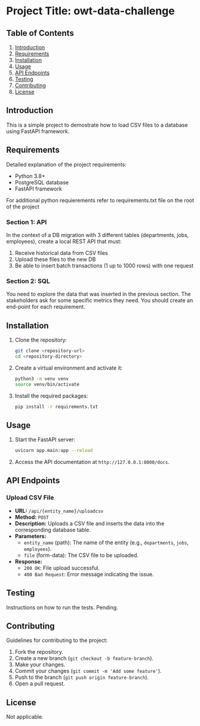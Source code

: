 # Project Title: owt-data-challenge

## Table of Contents
1. [Introduction](#introduction)
2. [Requirements](#requirements)
3. [Installation](#installation)
4. [Usage](#usage)
5. [API Endpoints](#api-endpoints)
6. [Testing](#testing)
7. [Contributing](#contributing)
8. [License](#license)

## Introduction
This is a simple project to demostrate how to load CSV files to a database using FastAPI framework.

## Requirements
Detailed explanation of the project requirements:
- Python 3.8+
- PostgreSQL database
- FastAPI framework

For additional python requierements refer to requirements.txt file on the root of the project

### Section 1: API
In the context of a DB migration with 3 different tables (departments, jobs, employees), create a local REST API that must:
1. Receive historical data from CSV files
2. Upload these files to the new DB
3. Be able to insert batch transactions (1 up to 1000 rows) with one request

### Section 2: SQL
You need to explore the data that was inserted in the previous section. The stakeholders ask for some specific metrics they need. You should create an end-point for each requirement.

## Installation
1. Clone the repository:
    ```sh
    git clone <repository-url>
    cd <repository-directory>
    ```
2. Create a virtual environment and activate it:
    ```sh
    python3 -m venv venv
    source venv/bin/activate
    ```
3. Install the required packages:
    ```sh
    pip install -r requirements.txt
    ```

## Usage
1. Start the FastAPI server:
    ```sh
    uvicorn app.main:app --reload
    ```
2. Access the API documentation at `http://127.0.0.1:8000/docs`.

## API Endpoints
### Upload CSV File
- **URL:** `/api/{entity_name}/uploadcsv`
- **Method:** `POST`
- **Description:** Uploads a CSV file and inserts the data into the corresponding database table.
- **Parameters:**
  - `entity_name` (path): The name of the entity (e.g., `departments`, `jobs`, `employees`).
  - `file` (form-data): The CSV file to be uploaded.
- **Response:**
  - `200 OK`: File upload successful.
  - `400 Bad Request`: Error message indicating the issue.

## Testing
Instructions on how to run the tests. Pending.

## Contributing
Guidelines for contributing to the project:
1. Fork the repository.
2. Create a new branch (`git checkout -b feature-branch`).
3. Make your changes.
4. Commit your changes (`git commit -m 'Add some feature'`).
5. Push to the branch (`git push origin feature-branch`).
6. Open a pull request.

## License
Not applicable.